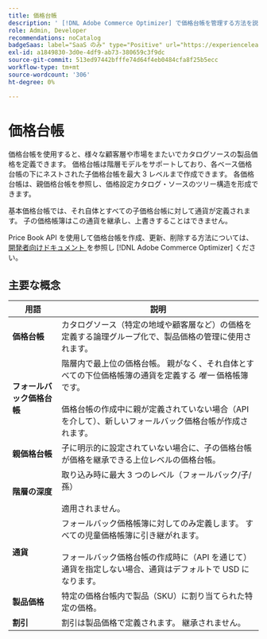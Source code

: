 ```yaml
---
title: 価格台帳
description: ' [!DNL Adobe Commerce Optimizer] で価格台帳を管理する方法を説明します。'
role: Admin, Developer
recommendations: noCatalog
badgeSaas: label="SaaS のみ" type="Positive" url="https://experienceleague.adobe.com/en/docs/commerce/user-guides/product-solutions" tooltip="Adobe Commerce as a Cloud ServiceおよびAdobe Commerce Optimizer プロジェクトにのみ適用されます（Adobeで管理される SaaS インフラストラクチャ）。"
exl-id: a1849830-3d0e-4df9-ab73-380659c3f9dc
source-git-commit: 513ed97442bfffe74d64f4eb0484cfa8f25b5ecc
workflow-type: tm+mt
source-wordcount: '306'
ht-degree: 0%

---
```


# 価格台帳

価格台帳を使用すると、様々な顧客層や市場をまたいでカタログソースの製品価格を定義できます。 価格台帳は階層モデルをサポートしており、各ベース価格台帳の下にネストされた子価格台帳を最大 3 レベルまで作成できます。 各価格台帳は、親価格台帳を参照し、価格設定カタログ・ソースのツリー構造を形成できます。

基本価格台帳では、それ自体とすべての子価格台帳に対して通貨が定義されます。 子の価格帳簿はこの通貨を継承し、上書きすることはできません。

Price Book API を使用して価格台帳を作成、更新、削除する方法については、[ 開発者向けドキュメント ](https://developer.adobe.com/commerce/services/reference/rest/) を参照し [!DNL Adobe Commerce Optimizer] ください。

## 主要な概念

| 用語 | 説明 |
|------|-------------|
| **価格台帳** | カタログソース（特定の地域や顧客層など）の価格を定義する論理グループ化で、製品価格の管理に使用されます。 |
| **フォールバック価格台帳** | 階層内で最上位の価格台帳。 親がなく、それ自体とすべての下位価格帳簿の通貨を定義する *唯一* 価格帳簿です。<br/><br/> 価格台帳の作成中に親が定義されていない場合（API を介して）、新しいフォールバック価格台帳が作成されます。 |
| **親価格台帳** | 子に明示的に設定されていない場合に、子の価格台帳が価格を継承できる上位レベルの価格台帳。 |
| **階層の深度** | 取り込み時に最大 3 つのレベル（フォールバック/子/孫） <br/><br/> 適用されません。 |
| **通貨** | フォールバック価格帳簿に対してのみ定義します。 すべての児童価格帳簿に引き継がれます。<br/><br/> フォールバック価格台帳の作成時に（API を通じて）通貨を指定しない場合、通貨はデフォルトで USD になります。 |
| **製品価格** | 特定の価格台帳内で製品（SKU）に割り当てられた特定の価格。 |
| **割引** | 割引は製品価格で定義されます。 継承されません。 |
